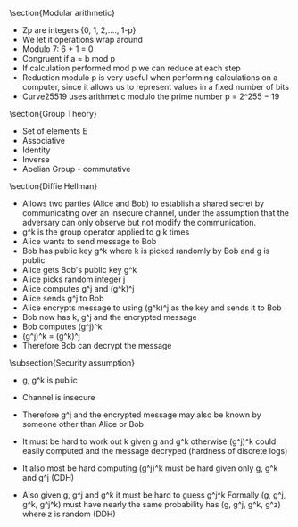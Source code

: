 \section{Modular arithmetic}
* Zp are integers {0, 1, 2,...., 1-p}
* We let it operations wrap around
* Modulo 7: 6 + 1 = 0
* Congruent if a = b mod p
* If calculation performed mod p we can reduce at each step
* Reduction modulo p is very useful when performing calculations on a computer, since it allows us to represent values in a fixed number of bits
* Curve25519 uses arithmetic modulo the prime number p = 2^255 − 19

\section{Group Theory}
* Set of elements E
* Associative 
* Identity
* Inverse
* Abelian Group - commutative 

\section{Diffie Hellman}
* Allows two parties (Alice and Bob) to establish a shared secret by communicating over an insecure channel, under the assumption that the adversary can only observe but not modify the communication.
* g^k is the group operator applied to g k times
* Alice wants to send message to Bob
* Bob has public key g^k where k is picked randomly by Bob and g is public
* Alice gets Bob's public key g^k
* Alice picks random integer j
* Alice computes g^j and (g^k)^j
* Alice sends g^j to Bob
* Alice encrypts message to using (g^k)^j as the key and sends it to Bob
* Bob now has k, g^j and the encrypted message
* Bob computes (g^j)^k
* (g^j)^k = (g^k)^j
* Therefore Bob can decrypt the message

\subsection{Security assumption}
* g, g^k is public

* Channel is insecure
* Therefore g^j and the encrypted message may also be known by someone other than Alice or Bob
* It must be hard to work out k given g and g^k otherwise (g^j)^k could easily computed and the message decryped (hardness of discrete logs)
* It also most be hard computing (g^j)^k must be hard given only g, g^k and g^j (CDH)
* Also given g, g^j and g^k it must be hard to guess g^j^k Formally (g, g^j, g^k, g^j^k) must have nearly the same probability has (g, g^j, g^k, g^z) where z is random (DDH)